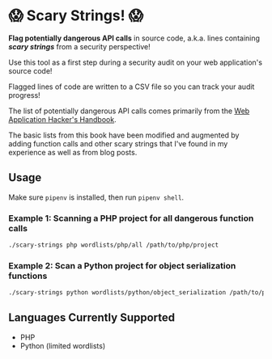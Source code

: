 # :scream: Scary Strings! :scream:

**Flag potentially dangerous API calls** in source code, a.k.a. lines containing **_scary strings_** from a security perspective!

Use this tool as a first step during a security audit on your web application's source code!

Flagged lines of code are written to a CSV file so you can track your audit progress!

The list of potentially dangerous API calls comes primarily from the [Web Application Hacker's Handbook](http://mdsec.net/wahh/).

The basic lists from this book have been modified and augmented by adding function calls and other scary strings that I've
found in my experience as well as from blog posts.

## Usage

Make sure `pipenv` is installed, then run `pipenv shell`.

### Example 1: Scanning a PHP project for all dangerous function calls

```bash
./scary-strings php wordlists/php/all /path/to/php/project
```

### Example 2: Scan a Python project for object serialization functions

```bash
./scary-strings python wordlists/python/object_serialization /path/to/python/project
```

## Languages Currently Supported

- PHP
- Python (limited wordlists)
